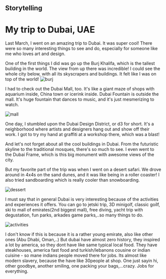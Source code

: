 ## Storytelling

# My trip to Dubai, UAE

Last March, I went on an amazing trip to Dubai. It was super cool! There were so many interesting things to see and do, especially for someone like me who loves art and design.

One of the first things I did was go up the Burj Khalifa, which is the tallest building in the world. The view from up there was incredible! I could see the whole city below, with all its skyscrapers and buildings. It felt like I was on top of the world!
![burj](https://github.com/bucharova/english-for-designers/assets/150127129/97177d27-ae37-4eca-b67f-d9b826ec1096)


I had to check out the Dubai Mall, too. It's like a giant maze of shops with aquarium inside, China town or icerink inside. Dubai Fountain is outside the mall. It's huge fountain that dances to music, and it's just mesmerizing to watch.

![mall](https://github.com/bucharova/english-for-designers/assets/150127129/245a87d9-1bf3-4f87-bb89-041b8094733c)

One day, I stumbled upon the Dubai Design District, or d3 for short. It's a neighborhood where artists and designers hang out and show off their work. I got to try my hand at graffiti at a workshop there, which was a blast!

And let's not forget about all the cool buildings in Dubai. From the futuristic skyline to the traditional mosques, there's so much to see. I even went to the Dubai Frame, which is this big monument with awesome views of the city.

But my favorite part of the trip was when I went on a desert safari. We drove around in 4x4s on the sand dunes, and it was like being in a roller coaster! I also tried sandboarding which is really cooler than snowboarding.

![dessert](https://github.com/bucharova/english-for-designers/assets/150127129/88cfd4bf-d12d-4d4b-adc7-6d668505927d)

I must say that in general Dubai is very interesting because of the activities and experiences it offers. You can go to jetski trip, 3D minigolf, classic goílf, ski to mall of emirates(2nd biggest mall), free diving, yacht trip with degustation, fun parks, arkades game parks,..so many things to do.

![activities](https://github.com/bucharova/english-for-designers/assets/150127129/8242cf9b-a4ce-40ce-9573-17ad93138bbc)

I don't know if this is because it is a rather young emirate, also like other ones (Abu Dhabi, Oman,..) But dubai have almost zero history, they inspired a lot by america, so they dont have like same typical local food. They have steakhouses, america fast food and turkish/lebanons cousine or indian cuisine - so mane indians people moved there for jobs. Its almost like modern slavery, because the have like 30people at shop. One just sayin hi, other goodbye, another smiling, one packing your bags,...crazy. Jobs for everything. 






